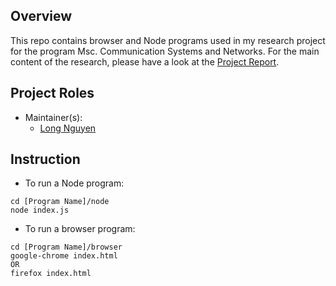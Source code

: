 ## Overview

This repo contains browser and Node programs used in my research project for the program Msc. Communication Systems and Networks. For the main content of the research, please have a look at the [Project Report](https://).

## Project Roles

- Maintainer(s):
  - [Long Nguyen](mailto:nlhlong@protonmail.com)

## Instruction

- To run a Node program:
```
cd [Program Name]/node
node index.js
```

- To run a browser program:
```
cd [Program Name]/browser
google-chrome index.html
OR
firefox index.html
```
